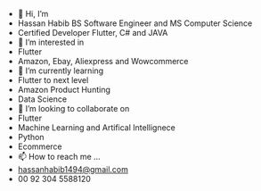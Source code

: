 - 👋 Hi, I’m 
- Hassan Habib BS Software Engineer and MS Computer Science 
- Certified Developer Flutter, C# and JAVA
- 👀 I’m interested in 
- Flutter
- Amazon, Ebay, Aliexpress and Wowcommerce
- 🌱 I’m currently learning 
- Flutter to next level
- Amazon Product Hunting
- Data Science
- 💞️ I’m looking to collaborate on 
- Flutter
- Machine Learning and Artifical Intellignece
- Python 
- Ecommerce
- 📫 How to reach me ...
- hassanhabib1494@gmail.com
- 00 92 304 5588120
